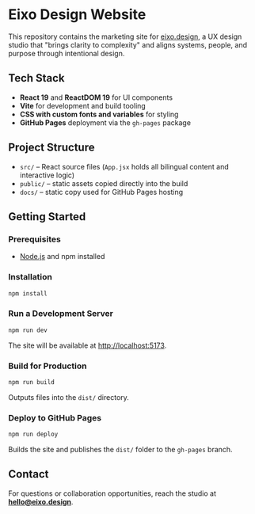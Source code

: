# Eixo Design Website

This repository contains the marketing site for [eixo.design](https://eixo.design), a UX design studio that "brings clarity to complexity" and aligns systems, people, and purpose through intentional design.

## Tech Stack
- **React 19** and **ReactDOM 19** for UI components
- **Vite** for development and build tooling
- **CSS with custom fonts and variables** for styling
- **GitHub Pages** deployment via the `gh-pages` package

## Project Structure
- `src/` – React source files (`App.jsx` holds all bilingual content and interactive logic)
- `public/` – static assets copied directly into the build
- `docs/` – static copy used for GitHub Pages hosting

## Getting Started

### Prerequisites
- [Node.js](https://nodejs.org/) and npm installed

### Installation
```bash
npm install
```

### Run a Development Server
```bash
npm run dev
```
The site will be available at [http://localhost:5173](http://localhost:5173).

### Build for Production
```bash
npm run build
```
Outputs files into the `dist/` directory.

### Deploy to GitHub Pages
```bash
npm run deploy
```
Builds the site and publishes the `dist/` folder to the `gh-pages` branch.

## Contact
For questions or collaboration opportunities, reach the studio at **hello@eixo.design**.
